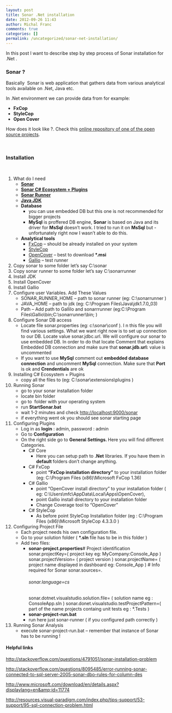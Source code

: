 ```yaml
---
layout: post
title: Sonar .Net installation
date: 2012-09-26 11:43
author: Michal Franc
comments: true
categories: []
permalink: /uncategorized/sonar-net-installation/
---
```

In this post I want to describe step by step process of Sonar installation for .Net .
<h3>Sonar ?</h3>
Basically  Sonar<strong> </strong>is web application that gathers data from various analytical tools available on .Net, Java <strong></strong>etc.

In .Net environment we can provide data from for example:
<ul>
	<li><strong>FxCop </strong></li>
	<li><strong>StyleCop </strong></li>
	<li><strong>Open Cover </strong></li>
</ul>
How does it look like ?. Check this <a href="http://nemo.sonarsource.org/">online repository of one of the open source projects</a>.

&nbsp;
<h3>Installation</h3>
&nbsp;
<ol>
	<li>What do I need
<ul>
	<li><a href="http://www.sonarsource.org/downloads/"><strong>Sonar</strong></a><strong> </strong></li>
	<li><a href="http://docs.codehaus.org/download/attachments/201228384/CSharpPluginsEcosystem-1.4.zip?version=2&amp;modificationDate=1347376166648"><strong>Sonar C# Ecosystem + Plugins</strong></a></li>
	<li><a href="http://docs.codehaus.org/display/SONAR/Installing+and+Configuring+Sonar+Runner"><strong>Sonar Runner</strong></a></li>
	<li><a href="http://www.oracle.com/technetwork/java/javase/downloads/index.html"><strong>Java JDK</strong></a></li>
	<li><strong>Database</strong>
<ul>
	<li>you can use embedded DB but this one is not recommended for bigger projects</li>
	<li><strong>MySql</strong> is proffered DB engine, <strong>Sonar</strong> is based on Java and its driver for <strong>MsSql</strong> doesn’t work. I tried to run it on <strong>MsSql</strong> but -unfortunately right now I wasn’t able to do this.</li>
</ul>
</li>
	<li><strong>Analytical tools</strong>
<ul>
	<li><a href="http://www.microsoft.com/en-us/download/details.aspx?id=6544">FxCop</a> – should be already installed on your system</li>
	<li><a href="http://stylecop.codeplex.com">StyleCop</a></li>
	<li><a href="https://github.com/sawilde/opencover/downloads">OpenCover</a> – best to download <strong>*.msi</strong></li>
	<li><a href="http://www.gallio.org/">Gallio</a> – test runner</li>
</ul>
</li>
</ul>
</li>
	<li>Copy sonar to some folder let’s say C:\sonar</li>
	<li>Copy sonar runner to some folder let’s say C:\sonarrunner</li>
	<li>Install JDK</li>
	<li>Install OpenCover</li>
	<li>Install Gallio</li>
	<li>Configure user Variables. Add These Values
<ul>
	<li>SONAR_RUNNER_HOME – path to sonar runner (eg: C:\sonarrunner )</li>
	<li>JAVA_HOME – path to jdk (eg: C:\Program Files\Java\jdk1.7.0_03)</li>
	<li>Path – Add path to Gallilo and sonarrrunner (eg:C:\Program Files\Gallio\bin;C:\sonarrunner\bin; )</li>
</ul>
</li>
	<li>Configure Sonar DB access
<ul>
	<li>Locate file sonar.properties (eg: c:\sonar\conf ). I n this file you will find various settings. What we want right now is to set up connection to our DB. Locate value sonar.jdbc.url. We will configure our sonar to use embedded DB. In order to do that locate Comment that explains Embedded DB connection and make sure that <strong>sonar.jdb.url:</strong> value is uncommented</li>
	<li>If you want to use <strong>MySql</strong> comment out <strong>embedded database connection</strong> and uncomment <strong>MySql</strong> connection. Make sure that <strong>Port</strong> is ok and <strong>Crendentials</strong> are ok</li>
</ul>
</li>
	<li>Installing C# Ecosystem + Plugins
<ul>
	<li>copy all the files to (eg: C:\sonar\extensions\plugins )</li>
</ul>
</li>
	<li>Running Sonar
<ul>
	<li>go to your sonar installation folder</li>
	<li>locate bin folder</li>
	<li>go to  folder with your operating system</li>
	<li>run <strong>StartSonar.bat</strong></li>
	<li>wait 1-2 minutes and check <a href="http://localhost:9000/sonar">http://localhost:9000/sonar</a></li>
	<li>if everything went ok you should see sonar starting page</li>
</ul>
</li>
	<li>Configuring Plugins
<ul>
	<li>Log in as <strong>login</strong> : admin, password : admin</li>
	<li>Go to <strong>Configuration</strong></li>
	<li>On the right side go to <strong>General Settings. </strong>Here you will find different Categories.
<ul>
	<li>C# Core
<ul>
	<li>Here you can setup path to <strong>.Net</strong> libraries. If you have them in <strong>default </strong>folders don’t change anything.</li>
</ul>
</li>
	<li>C# FxCop
<ul>
	<li>point <strong>“FxCop installation directory”</strong> to your installation folder (eg: C:\Program Files (x86)\Microsoft FxCop 1.36)</li>
</ul>
</li>
	<li>C# Gallio
<ul>
	<li>point “OpenCover install directory” to your installation folder ( eg: C:\Users\mfc\AppData\Local\Apps\OpenCover),</li>
	<li>point Gallio install directory to your installation folder</li>
	<li>Change Coverage tool to “OpenCover”</li>
</ul>
</li>
	<li>C# StyleCop
<ul>
	<li>As before point StyleCop Installation folder (eg : C:\Program Files (x86)\Microsoft StyleCop 4.3.3.0 )</li>
</ul>
</li>
</ul>
</li>
</ul>
</li>
	<li>Configuring Project File
<ul>
	<li>Each project needs his own configuration file.</li>
	<li>Go to your solution folder ( <strong>*.sln</strong> file has to be in this folder )</li>
	<li>Add two files:
<ul>
	<li><strong>sonar-project.properties</strong># Project identification
sonar.projectKey=( project key eg: MyCompany:Console_App )
sonar.projectVersion= ( project version )
sonar.projectName= ( project name displayed in dashboard eg: Console_App )
# Info required for Sonar
sonar.sources=.&nbsp;
<h6>sonar.language=cs</h6>
sonar.dotnet.visualstudio.solution.file= ( solution name eg : ConsoleApp.sln )
sonar.donet.visualstudio.testProjectPattern=( part of the name projects containg unit tests eg : *.Tests )</li>
	<li><strong>sonar-project-run.bat</strong></li>
	<li>run here just sonar-runner ( if you configured path correctly )</li>
</ul>
</li>
</ul>
</li>
	<li>Running Sonar Analysis
<ul>
	<li>execute sonar-project-run.bat – remember that instance of Sonar has to be running !</li>
</ul>
</li>
</ol>
<h4>Helpful links</h4>
<a href="http://stackoverflow.com/questions/4791051/sonar-installation-problem">http://stackoverflow.com/questions/4791051/sonar-installation-problem</a>

<a href="http://stackoverflow.com/questions/8095485/error-running-sonar-connected-to-sql-server-2005-sonar-dbo-rules-for-column-des">http://stackoverflow.com/questions/8095485/error-running-sonar-connected-to-sql-server-2005-sonar-dbo-rules-for-column-des</a>

<a href="http://www.microsoft.com/download/en/details.aspx?displaylang=en&amp;id=11774">http://www.microsoft.com/download/en/details.aspx?displaylang=en&amp;id=11774</a>

<a href="http://resources.visual-paradigm.com/index.php/tips-support/53-support/95-sql-connection-problem.html">http://resources.visual-paradigm.com/index.php/tips-support/53-support/95-sql-connection-problem.html</a>
